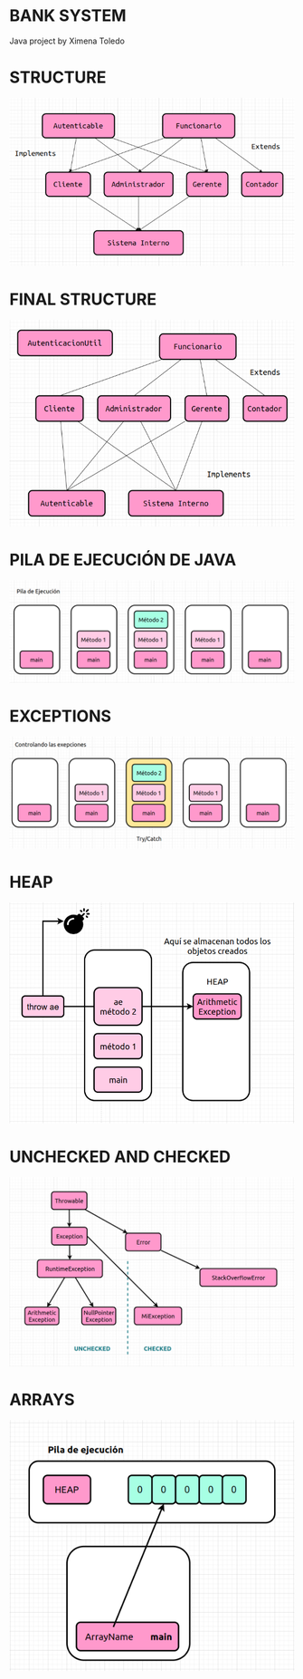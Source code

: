 # BANK SYSTEM
Java project by Ximena Toledo
# STRUCTURE
![bank structure](./img/img1.png)
# FINAL STRUCTURE
![bank structure](./img/img2.png)
# PILA DE EJECUCIÓN DE JAVA
![](./img/img3.png)
# EXCEPTIONS
![](./img/img4.png)
# HEAP
![](./img/img5.png)
# UNCHECKED AND CHECKED
![](./img/img6.png)
# ARRAYS
![](./img/img7.png)

